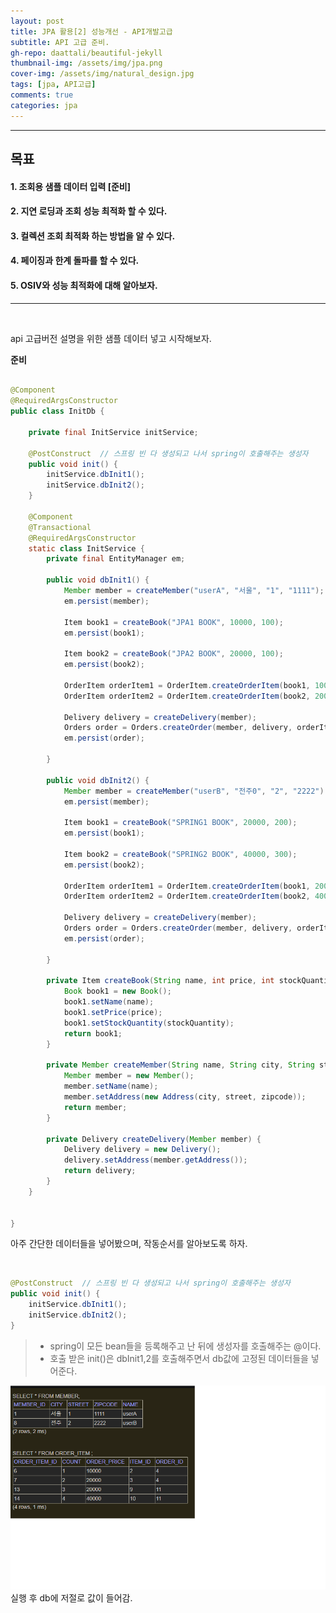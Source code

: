 ```yaml
---
layout: post
title: JPA 활용[2] 성능개선 - API개발고급
subtitle: API 고급 준비.
gh-repo: daattali/beautiful-jekyll
thumbnail-img: /assets/img/jpa.png
cover-img: /assets/img/natural_design.jpg
tags: [jpa, API고급]
comments: true
categories: jpa
---
```


___
## 목표

#### 1. 조회용 샘플 데이터 입력 [준비]
#### 2. 지연 로딩과 조회 성능 최적화 할 수 있다.
#### 3. 컬렉션 조회 최적화 하는 방법을 알 수 있다.
#### 4. 페이징과 한계 돌파를 할 수 있다.
#### 5. OSIV와 성능 최적화에 대해 알아보자.
___

<br/>

api 고급버전 설명을 위한 샘플 데이터 넣고 시작해보자.

__준비__

~~~java

@Component
@RequiredArgsConstructor
public class InitDb {

    private final InitService initService;

    @PostConstruct  // 스프링 빈 다 생성되고 나서 spring이 호출해주는 생성자
    public void init() {
        initService.dbInit1();
        initService.dbInit2();
    }

    @Component
    @Transactional
    @RequiredArgsConstructor
    static class InitService {
        private final EntityManager em;

        public void dbInit1() {
            Member member = createMember("userA", "서울", "1", "1111");
            em.persist(member);

            Item book1 = createBook("JPA1 BOOK", 10000, 100);
            em.persist(book1);

            Item book2 = createBook("JPA2 BOOK", 20000, 100);
            em.persist(book2);

            OrderItem orderItem1 = OrderItem.createOrderItem(book1, 10000, 1);
            OrderItem orderItem2 = OrderItem.createOrderItem(book2, 20000, 2);

            Delivery delivery = createDelivery(member);
            Orders order = Orders.createOrder(member, delivery, orderItem1, orderItem2);
            em.persist(order);

        }

        public void dbInit2() {
            Member member = createMember("userB", "전주0", "2", "2222");
            em.persist(member);

            Item book1 = createBook("SPRING1 BOOK", 20000, 200);
            em.persist(book1);

            Item book2 = createBook("SPRING2 BOOK", 40000, 300);
            em.persist(book2);

            OrderItem orderItem1 = OrderItem.createOrderItem(book1, 20000, 3);
            OrderItem orderItem2 = OrderItem.createOrderItem(book2, 40000, 4);

            Delivery delivery = createDelivery(member);
            Orders order = Orders.createOrder(member, delivery, orderItem1, orderItem2);
            em.persist(order);

        }

        private Item createBook(String name, int price, int stockQuantity) {
            Book book1 = new Book();
            book1.setName(name);
            book1.setPrice(price);
            book1.setStockQuantity(stockQuantity);
            return book1;
        }

        private Member createMember(String name, String city, String street, String zipcode) {
            Member member = new Member();
            member.setName(name);
            member.setAddress(new Address(city, street, zipcode));
            return member;
        }

        private Delivery createDelivery(Member member) {
            Delivery delivery = new Delivery();
            delivery.setAddress(member.getAddress());
            return delivery;
        }
    }


}
~~~
아주 간단한 데이터들을 넣어봤으며, 작동순서를 알아보도록 하자.

<br/>

~~~java
@PostConstruct  // 스프링 빈 다 생성되고 나서 spring이 호출해주는 생성자
public void init() {
    initService.dbInit1();
    initService.dbInit2();
}
~~~

> - spring이 모든 bean들을 등록해주고 난 뒤에 생성자를 호출해주는 @이다.
> - 호출 받은 init()은 dbInit1,2를 호출해주면서 db값에 고정된 데이터들을 넣어준다.

![jpa 그림 - 1](/assets/img/jpaExercise2/API개발고급%20준비1%20-%20실행.png)실행 후 db에 저절로 값이 들어감.